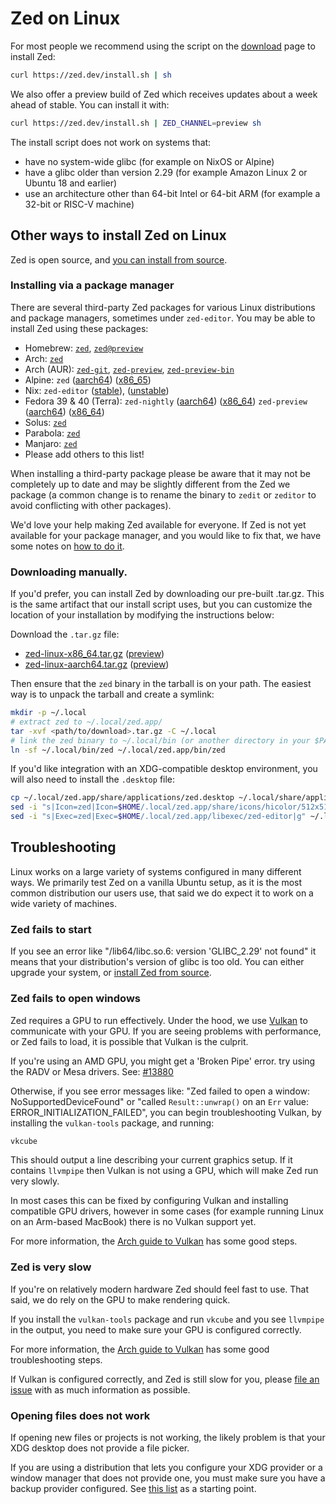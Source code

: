 # Zed on Linux

For most people we recommend using the script on the [download](/download) page to install Zed:

```sh
curl https://zed.dev/install.sh | sh
```

We also offer a preview build of Zed which receives updates about a week ahead of stable. You can install it with:

```sh
curl https://zed.dev/install.sh | ZED_CHANNEL=preview sh
```

The install script does not work on systems that:
* have no system-wide glibc (for example on NixOS or Alpine)
* have a glibc older than version 2.29 (for example Amazon Linux 2 or Ubuntu 18 and earlier)
* use an architecture other than 64-bit Intel or 64-bit ARM (for example a 32-bit or RISC-V machine)

## Other ways to install Zed on Linux

Zed is open source, and [you can install from source](./development/linux.md).

### Installing via a package manager

There are several third-party Zed packages for various Linux distributions and package managers, sometimes under `zed-editor`. You may be able to install Zed using these packages:

* Homebrew: [`zed`](https://formulae.brew.sh/cask/zed), [`zed@preview`](https://formulae.brew.sh/cask/zed@preview)
* Arch: [`zed`](https://archlinux.org/packages/extra/x86_64/zed/)
* Arch (AUR): [`zed-git`](https://aur.archlinux.org/packages/zed-git), [`zed-preview`](https://aur.archlinux.org/packages/zed-preview),  [`zed-preview-bin`](https://aur.archlinux.org/packages/zed-preview-bin)
* Alpine: `zed` ([aarch64](https://pkgs.alpinelinux.org/package/edge/testing/aarch64/zed)) ([x86_65](https://pkgs.alpinelinux.org/package/edge/testing/x86_64/zed))
* Nix: `zed-editor` ([stable](https://search.nixos.org/packages?show=zed-editor)), ([unstable](https://search.nixos.org/packages?channel=unstable&show=zed-editor))
* Fedora 39 & 40 (Terra): `zed-nightly` ([aarch64](https://fedora.pkgs.org/40/terra/zed-nightly-0:0.142.0%5e20240619.0129d4e-1.fc40.aarch64.rpm.html)) ([x86_64](https://fedora.pkgs.org/40/terra/zed-nightly-0:0.142.0%5e20240619.0129d4e-1.fc40.x86_64.rpm.html)) `zed-preview` ([aarch64](https://fedora.pkgs.org/40/terra/zed-preview-0:0.142.1-pre1.fc40.aarch64.rpm.html)) ([x86_64](https://fedora.pkgs.org/40/terra/zed-nightly-0:0.142.0%5e20240619.0129d4e-1.fc40.x86_64.rpm.html))
* Solus: [`zed`](https://github.com/getsolus/packages/tree/main/packages/z/zed)
* Parabola: [`zed`](https://www.parabola.nu/packages/extra/x86_64/zed/)
* Manjaro: [`zed`](https://packages.manjaro.org/?query=zed)
* Please add others to this list!

When installing a third-party package please be aware that it may not be completely up to date and may be slightly different from the Zed we package (a common change is to rename the binary to `zedit` or `zeditor` to avoid conflicting with other packages).

We'd love your help making Zed available for everyone. If Zed is not yet available for your package manager, and you would like to fix that, we have some notes on [how to do it](./development/linux.md#notes-for-packaging-zed).

### Downloading manually.

If you'd prefer, you can install Zed by downloading our pre-built .tar.gz. This is the same artifact that our install script uses, but you can customize the location of your installation by modifying the instructions below:

Download the `.tar.gz` file:

* [zed-linux-x86_64.tar.gz](https://zed.dev/api/releases/stable/latest/zed-linux-x86_64.tar.gz) ([preview](https://zed.dev/api/releases/preview/latest/zed-linux-x86_64.tar.gz))
* [zed-linux-aarch64.tar.gz](https://zed.dev/api/releases/stable/latest/zed-linux-x86_64.tar.gz)
 ([preview](https://zed.dev/api/releases/preview/latest/zed-linux-x86_64.tar.gz))

Then ensure that the `zed` binary in the tarball is on your path. The easiest way is to unpack the tarball and create a symlink:

```sh
mkdir -p ~/.local
# extract zed to ~/.local/zed.app/
tar -xvf <path/to/download>.tar.gz -C ~/.local
# link the zed binary to ~/.local/bin (or another directory in your $PATH)
ln -sf ~/.local/bin/zed ~/.local/zed.app/bin/zed
```

If you'd like integration with an XDG-compatible desktop environment, you will also need to install the `.desktop` file:

```sh
cp ~/.local/zed.app/share/applications/zed.desktop ~/.local/share/applications/zed.desktop
sed -i "s|Icon=zed|Icon=$HOME/.local/zed.app/share/icons/hicolor/512x512/apps/zed.png|g" ~/.local/share/applications/zed.desktop
sed -i "s|Exec=zed|Exec=$HOME/.local/zed.app/libexec/zed-editor|g" ~/.local/share/applications/zed.desktop
```


## Troubleshooting

Linux works on a large variety of systems configured in many different ways. We primarily test Zed on a vanilla Ubuntu setup, as it is the most common distribution our users use, that said we do expect it to work on a wide variety of machines.

### Zed fails to start

If you see an error like "/lib64/libc.so.6: version 'GLIBC_2.29' not found" it means that your distribution's version of glibc is too old. You can either upgrade your system, or [install Zed from source](./development/linux.md).

### Zed fails to open windows

Zed requires a GPU to run effectively. Under the hood, we use [Vulkan](https://www.vulkan.org/) to communicate with your GPU. If you are seeing problems with performance, or Zed fails to load, it is possible that Vulkan is the culprit.

If you're using an AMD GPU, you might get a 'Broken Pipe' error. try using the RADV or Mesa drivers. See: [#13880](https://github.com/zed-industries/zed/issues/13880)

Otherwise, if you see error messages like: "Zed failed to open a window: NoSupportedDeviceFound" or "called `Result::unwrap()` on an `Err` value: ERROR_INITIALIZATION_FAILED", you can begin troubleshooting Vulkan, by installing the `vulkan-tools` package, and running:

```sh
vkcube
```

This should output a line describing your current graphics setup. If it contains `llvmpipe` then Vulkan is not using a GPU, which will make Zed run very slowly.

In most cases this can be fixed by configuring Vulkan and installing compatible GPU drivers, however in some cases (for example running Linux on an Arm-based MacBook) there is no Vulkan support yet.

For more information, the [Arch guide to Vulkan](https://wiki.archlinux.org/title/Vulkan) has some good steps.

### Zed is very slow

If you're on relatively modern hardware Zed should feel fast to use. That said, we do rely on the GPU to make rendering quick.

If you install the `vulkan-tools` package and run `vkcube` and you see `llvmpipe` in the output, you need to make sure your GPU is configured correctly.

For more information, the [Arch guide to Vulkan](https://wiki.archlinux.org/title/Vulkan) has some good troubleshooting steps.

If Vulkan is configured correctly, and Zed is still slow for you, please [file an issue](https://github.com/zed-industries/zed) with as much information as possible.

### Opening files does not work

If opening new files or projects is not working, the likely problem is that your XDG desktop does not provide a file picker.

If you are using a distribution that lets you configure your XDG provider or a window manager that does not provide one, you must make sure you have a backup provider configured. See [this list](https://wiki.archlinux.org/title/XDG_Desktop_Portal#List_of_backends_and_interfaces) as a starting point.
